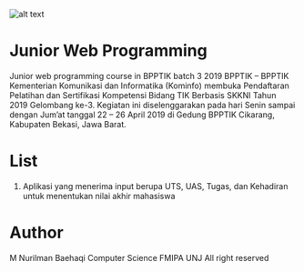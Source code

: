 ![alt text](https://pbs.twimg.com/profile_images/745084398224060416/QApmlVNy_400x400.jpg)

# Junior Web Programming
Junior web programming course in BPPTIK batch 3 2019
BPPTIK – BPPTIK Kementerian Komunikasi dan Informatika (Kominfo) membuka Pendaftaran Pelatihan dan Sertifikasi Kompetensi Bidang TIK Berbasis SKKNI Tahun 2019 Gelombang ke-3. Kegiatan ini diselenggarakan pada hari Senin sampai dengan Jum’at tanggal 22 – 26 April 2019 di Gedung BPPTIK Cikarang, Kabupaten Bekasi, Jawa Barat.

# List
1. Aplikasi yang menerima input berupa UTS, UAS, Tugas, dan Kehadiran untuk menentukan nilai akhir mahasiswa

# Author
M Nurilman Baehaqi
Computer Science FMIPA UNJ
All right reserved
